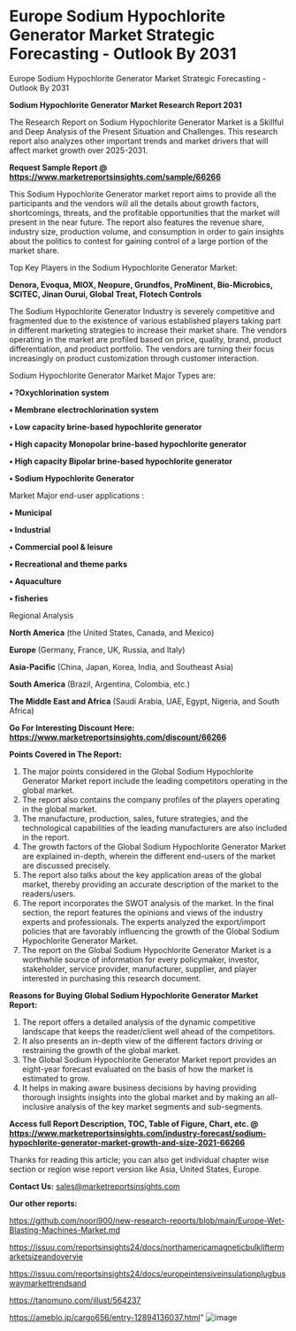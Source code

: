 # Europe Sodium Hypochlorite Generator Market Strategic Forecasting - Outlook By 2031
Europe Sodium Hypochlorite Generator Market Strategic Forecasting - Outlook By 2031

<strong>Sodium Hypochlorite Generator Market Research Report 2031</strong>

The Research Report on Sodium Hypochlorite Generator Market is a Skillful and Deep Analysis of the Present Situation and Challenges. This research report also analyzes other important trends and market drivers that will affect market growth over 2025-2031.

<strong>Request Sample Report @ <a href=https://www.marketreportsinsights.com/sample/66266>https://www.marketreportsinsights.com/sample/66266</a></strong>

This Sodium Hypochlorite Generator market report aims to provide all the participants and the vendors will all the details about growth factors, shortcomings, threats, and the profitable opportunities that the market will present in the near future. The report also features the revenue share, industry size, production volume, and consumption in order to gain insights about the politics to contest for gaining control of a large portion of the market share.

Top Key Players in the Sodium Hypochlorite Generator Market:

<strong>Denora, Evoqua, MIOX, Neopure, Grundfos, ProMinent, Bio-Microbics, SCITEC, Jinan Ourui, Global Treat, Flotech Controls</strong>

The Sodium Hypochlorite Generator Industry is severely competitive and fragmented due to the existence of various established players taking part in different marketing strategies to increase their market share. The vendors operating in the market are profiled based on price, quality, brand, product differentiation, and product portfolio. The vendors are turning their focus increasingly on product customization through customer interaction.

Sodium Hypochlorite Generator Market Major Types are:

<strong>• ?Oxychlorination system

• Membrane electrochlorination system

• Low capacity brine-based hypochlorite generator

• High capacity Monopolar brine-based hypochlorite generator

• High capacity Bipolar brine-based hypochlorite generator

• Sodium Hypochlorite Generator</strong>

Market Major end-user applications :

<strong>• Municipal

• Industrial

• Commercial pool & leisure

• Recreational and theme parks

• Aquaculture

• fisheries</strong>

Regional Analysis

</u><strong><b>North America</b></strong> (the United States, Canada, and Mexico)

<strong><b>Europe </b></strong>(Germany, France, UK, Russia, and Italy)

<strong><b>Asia-Pacific</b></strong> (China, Japan, Korea, India, and Southeast Asia)

<strong><b>South America</b></strong> (Brazil, Argentina, Colombia, etc.)

<strong><b>The Middle East and Africa</b></strong> (Saudi Arabia, UAE, Egypt, Nigeria, and South Africa)

<strong>Go For Interesting Discount Here: <a href=https://www.marketreportsinsights.com/discount/66266>https://www.marketreportsinsights.com/discount/66266</a></strong>

<strong>Points Covered in The Report:</strong>
<ol>
  <li>The major points considered in the Global Sodium Hypochlorite Generator Market report include the leading competitors operating in the global market.</li>
  <li>The report also contains the company profiles of the players operating in the global market.</li>
  <li>The manufacture, production, sales, future strategies, and the technological capabilities of the leading manufacturers are also included in the report.</li>
  <li>The growth factors of the Global Sodium Hypochlorite Generator Market are explained in-depth, wherein the different end-users of the market are discussed precisely.</li>
  <li>The report also talks about the key application areas of the global market, thereby providing an accurate description of the market to the readers/users.</li>
  <li>The report incorporates the SWOT analysis of the market. In the final section, the report features the opinions and views of the industry experts and professionals. The experts analyzed the export/import policies that are favorably influencing the growth of the Global Sodium Hypochlorite Generator Market.</li>
  <li>The report on the Global Sodium Hypochlorite Generator Market is a worthwhile source of information for every policymaker, investor, stakeholder, service provider, manufacturer, supplier, and player interested in purchasing this research document.</li>
</ol>
<strong>Reasons for Buying Global Sodium Hypochlorite Generator Market Report:</strong>

<ol>
  <li>The report offers a detailed analysis of the dynamic competitive landscape that keeps the reader/client well ahead of the competitors.</li>
  <li>It also presents an in-depth view of the different factors driving or restraining the growth of the global market.</li>
  <li>The Global Sodium Hypochlorite Generator Market report provides an eight-year forecast evaluated on the basis of how the market is estimated to grow.</li>
  <li>It helps in making aware business decisions by having providing thorough insights insights into the global market and by making an all-inclusive analysis of the key market segments and sub-segments.</li>
</ol>
<strong>Access full Report Description, TOC, Table of Figure, Chart, etc. @ <a href=https://www.marketreportsinsights.com/industry-forecast/sodium-hypochlorite-generator-market-growth-and-size-2021-66266>https://www.marketreportsinsights.com/industry-forecast/sodium-hypochlorite-generator-market-growth-and-size-2021-66266</a></strong>


Thanks for reading this article; you can also get individual chapter wise section or region wise report version like Asia, United States, Europe.

<strong>Contact Us:</strong>
sales@marketreportsinsights.com

<strong>Our other reports:</strong>

<a href=https://github.com/noori900/new-research-reports/blob/main/Europe-Wet-Blasting-Machines-Market.md>https://github.com/noori900/new-research-reports/blob/main/Europe-Wet-Blasting-Machines-Market.md</a>

<a href=https://issuu.com/reportsinsights24/docs/northamericamagneticbulkliftermarketsizeandovervie>https://issuu.com/reportsinsights24/docs/northamericamagneticbulkliftermarketsizeandovervie</a>

<a href=https://issuu.com/reportsinsights24/docs/europeintensiveinsulationplugbuswaymarkettrendsand>https://issuu.com/reportsinsights24/docs/europeintensiveinsulationplugbuswaymarkettrendsand</a>

<a href=https://tanomuno.com/illust/564237>https://tanomuno.com/illust/564237</a>

<a href=https://ameblo.jp/cargo656/entry-12894136037.html>https://ameblo.jp/cargo656/entry-12894136037.html</a>"
![image](https://github.com/user-attachments/assets/67b50df3-d4f4-4b29-bf75-4544060f6b2a)
